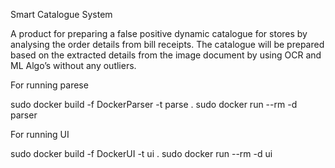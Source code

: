 Smart Catalogue System 

A product for preparing a false positive dynamic catalogue for stores by analysing the order details from bill receipts. The catalogue will be prepared based on the extracted details from the image document by using OCR and ML Algo’s without any outliers.


For running parese 

sudo docker build -f DockerParser -t parse .
sudo docker run --rm -d parser



For running UI

sudo docker build -f DockerUI -t ui .
sudo docker run --rm -d ui
